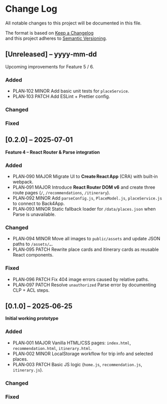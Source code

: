 # Change Log
All notable changes to this project will be documented in this file.  

The format is based on [Keep a Changelog](http://keepachangelog.com/)  
and this project adheres to [Semantic Versioning](http://semver.org/).

## [Unreleased] – yyyy‑mm‑dd
Upcoming improvements for Feature 5 / 6.

### Added
* PLAN‑102 MINOR Add basic unit tests for `placeService`.
* PLAN‑103 PATCH Add ESLint + Prettier config.

### Changed

### Fixed


## [0.2.0] – 2025‑07‑01
**Feature 4 – React Router & Parse integration**

### Added
* PLAN‑090 MAJOR Migrate UI to **Create React App** (CRA) with built‑in webpack.
* PLAN‑091 MAJOR Introduce **React Router DOM v6** and create three route pages (`/`, `/recommendations`, `/itinerary`).
* PLAN‑092 MINOR Add `parseConfig.js`, `PlaceModel.js`, `placeService.js` to connect to Back4App.
* PLAN‑093 MINOR Static fallback loader for `/data/places.json` when Parse is unavailable.

### Changed
* PLAN‑094 MINOR Move all images to `public/assets` and update JSON paths to `/assets/…`.
* PLAN‑095 PATCH Rewrite place cards and itinerary cards as reusable React components.

### Fixed
* PLAN‑096 PATCH Fix 404 image errors caused by relative paths.
* PLAN‑097 PATCH Resolve `unauthorized` Parse error by documenting CLP + ACL steps.


## [0.1.0] – 2025‑06‑25
**Initial working prototype**

### Added
* PLAN‑001 MAJOR Vanilla HTML/CSS pages: `index.html`, `recommendation.html`, `itinerary.html`.
* PLAN‑002 MINOR LocalStorage workflow for trip info and selected places.
* PLAN‑003 PATCH Basic JS logic (`home.js`, `recommendation.js`, `itinerary.js`).

### Changed

### Fixed
